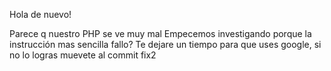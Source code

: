 Hola de nuevo!

Parece q nuestro PHP se ve muy mal
Empecemos investigando porque la instrucción mas sencilla fallo?
Te dejare un tiempo para que uses google, si no lo logras muevete al commit fix2
